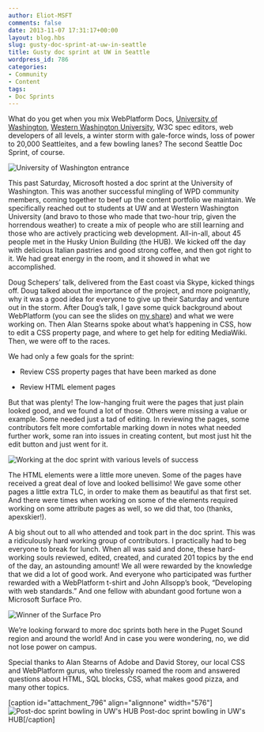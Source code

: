 ```yaml
---
author: Eliot-MSFT
comments: false
date: 2013-11-07 17:31:17+00:00
layout: blog.hbs
slug: gusty-doc-sprint-at-uw-in-seattle
title: Gusty doc sprint at UW in Seattle
wordpress_id: 786
categories:
- Community
- Content
tags:
- Doc Sprints
---
```


What do you get when you mix WebPlatform Docs, [University of Washington](http://www.washington.edu/), [Western Washington University](http://www.wwu.edu/), W3C spec editors, web developers of all levels, a winter storm with gale-force winds, loss of power to 20,000 Seattleites, and a few bowling lanes? The second Seattle Doc Sprint, of course.

![University of Washington entrance](//static.webplatform.org/wpd-blog/2013/11/UW1.jpg)

This past Saturday, Microsoft hosted a doc sprint at the University of Washington. This was another successful mingling of WPD community members, coming together to beef up the content portfolio we maintain. We specifically reached out to students at UW and at Western Washington University (and bravo to those who made that two-hour trip, given the horrendous weather) to create a mix of people who are still learning and those who are actively practicing web development. All-in-all, about 45 people met in the Husky Union Building (the HUB). We kicked off the day with delicious Italian pastries and good strong coffee, and then got right to it. We had great energy in the room, and it showed in what we accomplished.

Doug Schepers’ talk, delivered from the East coast via Skype, kicked things off. Doug talked about the importance of the project, and more poignantly, why it was a good idea for everyone to give up their Saturday and venture out in the storm. After Doug’s talk, I gave some quick background about WebPlatform (you can see the slides on [my share](https://skydrive.live.com/?cid=08c8894f46dd5e2c&id=8C8894F46DD5E2C%217460&authkey=!AAjlcuE2gaKPc1s)) and what we were working on. Then Alan Stearns spoke about what’s happening in CSS, how to edit a CSS property page, and where to get help for editing MediaWiki. Then, we were off to the races.

We had only a few goals for the sprint:



	
  * Review CSS property pages that have been marked as done

	
  * Review HTML element pages


But that was plenty! The low-hanging fruit were the pages that just plain looked good, and we found a lot of those. Others were missing a value or example. Some needed just a tad of editing. In reviewing the pages, some contributors felt more comfortable marking down in notes what needed further work, some ran into issues in creating content, but most just hit the edit button and just went for it.

![Working at the doc sprint with various levels of success](//static.webplatform.org/wpd-blog/2013/11/SeattleGroupWork.jpg)

The HTML elements were a little more uneven. Some of the pages have received a great deal of love and looked bellisimo! We gave some other pages a little extra TLC, in order to make them as beautiful as that first set. And there were times when working on some of the elements required working on some attribute pages as well, so we did that, too (thanks, apexskier!).

A big shout out to all who attended and took part in the doc sprint. This was a ridiculously hard working group of contributors. I practically had to beg everyone to break for lunch. When all was said and done, these hard-working souls reviewed, edited, created, and curated 201 topics by the end of the day, an astounding amount! We all were rewarded by the knowledge that we did a lot of good work. And everyone who participated was further rewarded with a WebPlatform t-shirt and John Allsopp’s book, “Developing with web standards.” And one fellow with abundant good fortune won a Microsoft Surface Pro.

![Winner of the Surface Pro](//static.webplatform.org/wpd-blog/2013/11/Surface1.jpg)

We’re looking forward to more doc sprints both here in the Puget Sound region and around the world! And in case you were wondering, no, we did not lose power on campus.

Special thanks to Alan Stearns of Adobe and David Storey, our local CSS and WebPlatform gurus, who tirelessly roamed the room and answered questions about HTML, SQL blocks, CSS, what makes good pizza, and many other topics.

[caption id="attachment_796" align="alignnone" width="576"]![Post-doc sprint bowling in UW's HUB](//static.webplatform.org/wpd-blog/2013/11/WP_20131102_005.jpg) Post-doc sprint bowling in UW's HUB[/caption]
